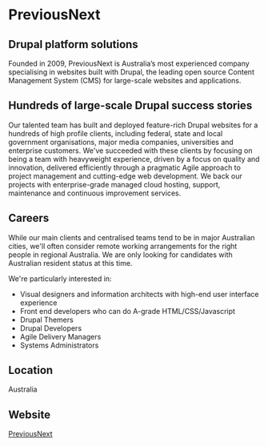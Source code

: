 # PreviousNext

## Drupal platform solutions

Founded in 2009, PreviousNext is Australia’s most experienced company specialising in websites built with Drupal, the leading open source Content Management System (CMS) for large-scale websites and applications. 

## Hundreds of large-scale Drupal success stories

Our talented team has built and deployed feature-rich Drupal websites for a hundreds of high profile clients, including federal, state and local government organisations, major media companies, universities and enterprise customers. We've succeeded with these clients by focusing on being a team with heavyweight experience, driven by a focus on quality and innovation, delivered efficiently through a pragmatic Agile approach to project management and cutting-edge web development. We back our projects with enterprise-grade managed cloud hosting, support, maintenance and continuous improvement services.

## Careers

While our main clients and centralised teams tend to be in major Australian cities, we'll often consider remote working arrangements for the right people in regional Australia. We are only looking for candidates with Australian resident status at this time.

We're particularly interested in:

- Visual designers and information architects with high-end user interface experience 
- Front end developers who can do A-grade HTML/CSS/Javascript
- Drupal Themers 
- Drupal Developers 
- Agile Delivery Managers
- Systems Administrators

## Location

Australia

## Website

[PreviousNext](https://www.previousnext.com.au/solutions)

